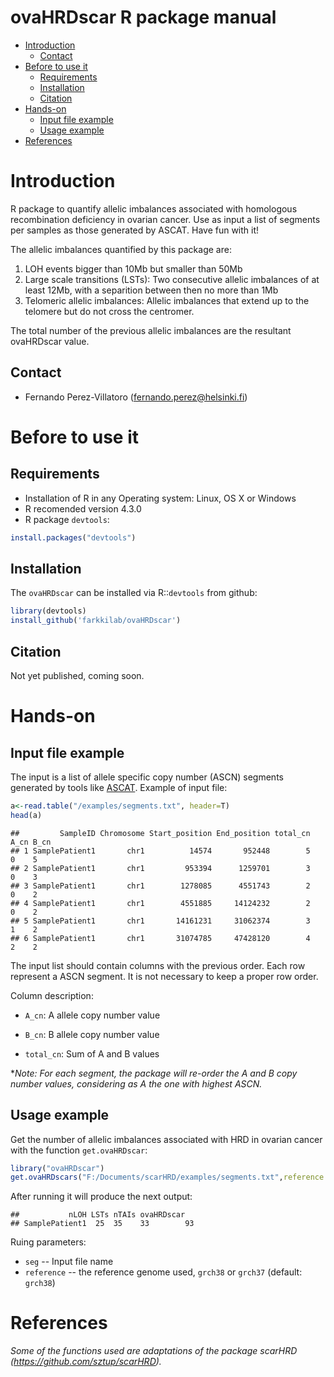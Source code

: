 ovaHRDscar R package manual
========================

-   [Introduction](#introduction)
    -   [Contact](#contact)
-   [Before to use it](#before-to-use-it)
    -   [Requirements](#requirements)
    -   [Installation](#installation)
    -   [Citation](#citation)
-   [Hands-on](#hands-on)
    -   [Input file example](#input-file-example)
    -   [Usage example](#usage-example)
-   [References](#references)

Introduction
============

R package to quantify allelic imbalances associated with homologous recombination deficiency in ovarian cancer. Use as input a list of segments per samples as those generated by ASCAT. Have fun with it!

The allelic imbalances quantified by this package are:

1. LOH events bigger than 10Mb but smaller than 50Mb
2. Large scale transitions (LSTs): Two consecutive allelic imbalances of at least 12Mb, with a separition between then no more than 1Mb
3. Telomeric allelic imbalances: Allelic imbalances that extend up to the telomere but do not cross the centromer.

The total number of the previous allelic imbalances are the resultant ovaHRDscar value.

Contact
------------
- Fernando Perez-Villatoro (fernando.perez@helsinki.fi)


Before to use it
============

Requirements
-----------------
- Installation of R in any Operating system: Linux, OS X or Windows
- R recomended version 4.3.0
- R package `devtools`:
``` r
install.packages("devtools")
```

Installation
------------

The  `ovaHRDscar` can be installed via R::`devtools` from github:

``` r
library(devtools)
install_github('farkkilab/ovaHRDscar')
```

Citation
--------

Not yet published, coming soon.


Hands-on
=================

Input file example
-------------------
The input is a list of allele specific copy number (ASCN) segments generated by tools like [ASCAT](https://www.crick.ac.uk/research/labs/peter-van-loo/software). Example of input file:



``` r
a<-read.table("/examples/segments.txt", header=T)
head(a)
```

    ##         SampleID Chromosome Start_position End_position total_cn A_cn B_cn
    ## 1 SamplePatient1       chr1          14574       952448        5    0    5
    ## 2 SamplePatient1       chr1         953394      1259701        3    0    3
    ## 3 SamplePatient1       chr1        1278085      4551743        2    0    2
    ## 4 SamplePatient1       chr1        4551885     14124232        2    0    2
    ## 5 SamplePatient1       chr1       14161231     31062374        3    1    2
    ## 6 SamplePatient1       chr1       31074785     47428120        4    2    2

The input list should contain columns with the previous order. Each row represent a ASCN segment. It is not necessary to keep a proper row order.  

Column  description:

- `A_cn`: A allele copy number value

- `B_cn`: B allele  copy number value

- `total_cn`: Sum of A and B values

**Note: For each segment, the package will re-order the A and B copy number values, considering as A the one with highest ASCN.*

Usage example
-------------
Get the number of allelic imbalances associated with HRD in ovarian cancer with the function `get.ovaHRDscar`:
``` r
library("ovaHRDscar")
get.ovaHRDscars("F:/Documents/scarHRD/examples/segments.txt",reference = "grch38")
```

After running it will produce the next output:

    ##           nLOH LSTs nTAIs ovaHRDscar
    ## SamplePatient1  25  35    33        93


Ruing parameters:
- `seg` -- Input file name  
- `reference` -- the reference genome used, `grch38` or `grch37` (default: `grch38`)  

References
==========

*Some of the functions used are adaptations of the package scarHRD (https://github.com/sztup/scarHRD).* 


